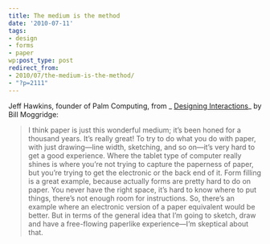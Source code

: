 ```yaml
---
title: The medium is the method
date: '2010-07-11'
tags:
- design
- forms
- paper
wp:post_type: post
redirect_from:
- 2010/07/the-medium-is-the-method/
- "?p=2111"
---
```


Jeff Hawkins, founder of Palm Computing, from _ [Designing Interactions](http://www.designinginteractions.com/)_ by Bill Moggridge:

> I think paper is just this wonderful medium; it’s been honed for a thousand years. It’s really great! To try to do what you do with paper, with just drawing—line width, sketching, and so on—it’s very hard to get a good experience. Where the tablet type of computer really shines is where you’re not trying to capture the paperness of paper, but you’re trying to get the electronic or the back end of it. Form filling is a great example, because actually forms are pretty hard to do on paper. You never have the right space, it’s hard to know where to put things, there’s not enough room for instructions. So, there’s an example where an electronic version of a paper equivalent would be better. But in terms of the general idea that I’m going to sketch, draw and have a free-flowing paperlike experience—I’m skeptical about that.
